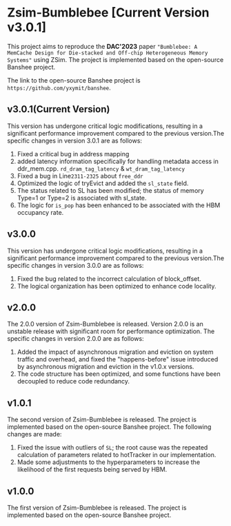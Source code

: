 # Zsim-Bumblebee [Current Version v3.0.1]

This project aims to reproduce the **DAC'2023** paper `"Bumblebee: A MemCache Design for Die-stacked and Off-chip Heterogeneous Memory Systems"` using ZSim. The project is implemented based on the open-source Banshee project. 

The link to the open-source Banshee project is `https://github.com/yxymit/banshee`.

## v3.0.1(Current Version)
This version has undergone critical logic modifications, resulting in a significant performance improvement compared to the previous version.The specific changes in version 3.0.1 are as follows:
1. Fixed a critical bug in address mapping
2. added latency information specifically for handling metadata access in ddr_mem.cpp. `rd_dram_tag_latency` & `wt_dram_tag_latency`
3. Fixed a bug in Line`2311-2325` about `free_ddr`
4. Optimized the logic of tryEvict and added the `sl_state` field.
5. The status related to SL has been modified; the status of memory Type=1 or Type=2 is associated with sl_state.
6. The logic for `is_pop` has been enhanced to be associated with the HBM occupancy rate.

## v3.0.0
This version has undergone critical logic modifications, resulting in a significant performance improvement compared to the previous version.The specific changes in version 3.0.0 are as follows:
1. Fixed the bug related to the incorrect calculation of block_offset.
2. The logical organization has been optimized to enhance code locality.

## v2.0.0 
The 2.0.0 version of Zsim-Bumblebee is released. Version 2.0.0 is an unstable release with significant room for performance optimization. The specific changes in version 2.0.0 are as follows:
1. Added the impact of asynchronous migration and eviction on system traffic and overhead, and fixed the "happens-before" issue introduced by asynchronous migration and eviction in the v1.0.x versions.
2. The code structure has been optimized, and some functions have been decoupled to reduce code redundancy.

## v1.0.1 
The second version of Zsim-Bumblebee is released. The project is implemented based on the open-source Banshee project. The following changes are made:
1. Fixed the issue with outliers of `SL`; the root cause was the repeated calculation of parameters related to hotTracker in our implementation.
2. Made some adjustments to the hyperparameters to increase the likelihood of the first requests being served by HBM.

## v1.0.0
The first version of Zsim-Bumblebee is released. The project is implemented based on the open-source Banshee project.
